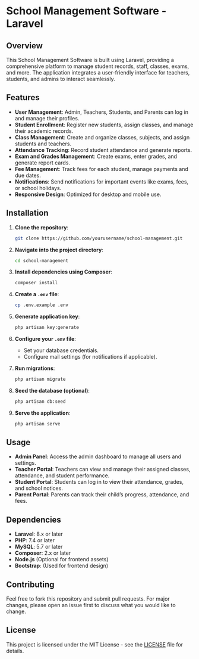 # School Management Software - Laravel

## Overview

This School Management Software is built using Laravel, providing a comprehensive platform to manage student records, staff, classes, exams, and more. The application integrates a user-friendly interface for teachers, students, and admins to interact seamlessly.

## Features

- **User Management**: Admin, Teachers, Students, and Parents can log in and manage their profiles.
- **Student Enrollment**: Register new students, assign classes, and manage their academic records.
- **Class Management**: Create and organize classes, subjects, and assign students and teachers.
- **Attendance Tracking**: Record student attendance and generate reports.
- **Exam and Grades Management**: Create exams, enter grades, and generate report cards.
- **Fee Management**: Track fees for each student, manage payments and due dates.
- **Notifications**: Send notifications for important events like exams, fees, or school holidays.
- **Responsive Design**: Optimized for desktop and mobile use.

## Installation

1. **Clone the repository**:
    ```bash
    git clone https://github.com/yourusername/school-management.git
    ```

2. **Navigate into the project directory**:
    ```bash
    cd school-management
    ```

3. **Install dependencies using Composer**:
    ```bash
    composer install
    ```

4. **Create a `.env` file**:
    ```bash
    cp .env.example .env
    ```

5. **Generate application key**:
    ```bash
    php artisan key:generate
    ```

6. **Configure your `.env` file**:
    - Set your database credentials.
    - Configure mail settings (for notifications if applicable).

7. **Run migrations**:
    ```bash
    php artisan migrate
    ```

8. **Seed the database (optional)**:
    ```bash
    php artisan db:seed
    ```

9. **Serve the application**:
    ```bash
    php artisan serve
    ```

## Usage

- **Admin Panel**: Access the admin dashboard to manage all users and settings.
- **Teacher Portal**: Teachers can view and manage their assigned classes, attendance, and student performance.
- **Student Portal**: Students can log in to view their attendance, grades, and school notices.
- **Parent Portal**: Parents can track their child’s progress, attendance, and fees.

## Dependencies

- **Laravel**: 8.x or later
- **PHP**: 7.4 or later
- **MySQL**: 5.7 or later
- **Composer**: 2.x or later
- **Node.js** (Optional for frontend assets)
- **Bootstrap**: (Used for frontend design)

## Contributing

Feel free to fork this repository and submit pull requests. For major changes, please open an issue first to discuss what you would like to change.

## License

This project is licensed under the MIT License - see the [LICENSE](LICENSE) file for details.
